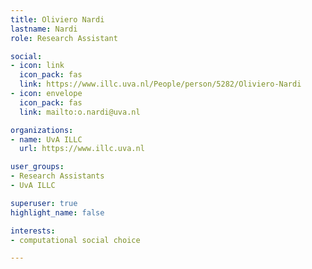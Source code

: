 ```yaml
---
title: Oliviero Nardi
lastname: Nardi
role: Research Assistant

social:
- icon: link
  icon_pack: fas
  link: https://www.illc.uva.nl/People/person/5282/Oliviero-Nardi
- icon: envelope
  icon_pack: fas
  link: mailto:o.nardi@uva.nl

organizations:
- name: UvA ILLC
  url: https://www.illc.uva.nl

user_groups:
- Research Assistants
- UvA ILLC

superuser: true
highlight_name: false

interests:
- computational social choice

---
```



